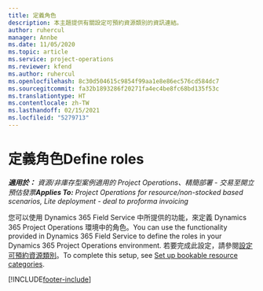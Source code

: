```yaml
---
title: 定義角色
description: 本主題提供有關設定可預約資源類別的資訊連結。
author: ruhercul
manager: Annbe
ms.date: 11/05/2020
ms.topic: article
ms.service: project-operations
ms.reviewer: kfend
ms.author: ruhercul
ms.openlocfilehash: 8c30d504615c9854f99aa1e8e86ec576cd584dc7
ms.sourcegitcommit: fa32b1893286f20271fa4ec4be8fc68bd135f53c
ms.translationtype: HT
ms.contentlocale: zh-TW
ms.lasthandoff: 02/15/2021
ms.locfileid: "5279713"
---
```

# <a name="define-roles"></a><span data-ttu-id="2579d-103">定義角色</span><span class="sxs-lookup"><span data-stu-id="2579d-103">Define roles</span></span>

<span data-ttu-id="2579d-104">_**適用於：** 資源/非庫存型案例適用的 Project Operations、精簡部署 - 交易至開立預估發票_</span><span class="sxs-lookup"><span data-stu-id="2579d-104">_**Applies To:** Project Operations for resource/non-stocked based scenarios, Lite deployment - deal to proforma invoicing_</span></span>

<span data-ttu-id="2579d-105">您可以使用 Dynamics 365 Field Service 中所提供的功能，來定義 Dynamics 365 Project Operations 環境中的角色。</span><span class="sxs-lookup"><span data-stu-id="2579d-105">You can use the functionality provided in Dynamics 365 Field Service to define the roles in your Dynamics 365 Project Operations environment.</span></span> <span data-ttu-id="2579d-106">若要完成此設定，請參閱[設定可預約資源類別](https://docs.microsoft.com/dynamics365/field-service/set-up-bookable-resource-categories)。</span><span class="sxs-lookup"><span data-stu-id="2579d-106">To complete this setup, see [Set up bookable resource categories](https://docs.microsoft.com/dynamics365/field-service/set-up-bookable-resource-categories).</span></span>


[!INCLUDE[footer-include](../includes/footer-banner.md)]
